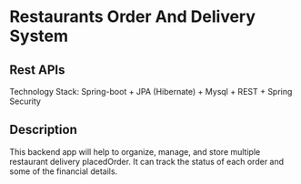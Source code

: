# Restaurants Order And Delivery System
## Rest APIs
Technology Stack: Spring-boot + JPA (Hibernate) + Mysql + REST + Spring Security

## Description
This backend app will help to organize, manage, and store multiple restaurant delivery placedOrder. 
It can track the status of each order and some of the financial details.


